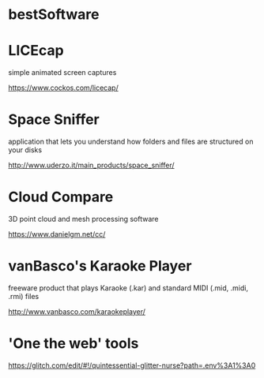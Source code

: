 # bestSoftware

# LICEcap
simple animated screen captures

https://www.cockos.com/licecap/

# Space Sniffer
application that lets you understand how folders and files are structured on your disks

http://www.uderzo.it/main_products/space_sniffer/

# Cloud Compare
3D point cloud and mesh processing software

https://www.danielgm.net/cc/

# vanBasco's Karaoke Player
freeware product that plays Karaoke (.kar) and standard MIDI (.mid, .midi, .rmi) files

http://www.vanbasco.com/karaokeplayer/

# 'One the web' tools
https://glitch.com/edit/#!/quintessential-glitter-nurse?path=.env%3A1%3A0
